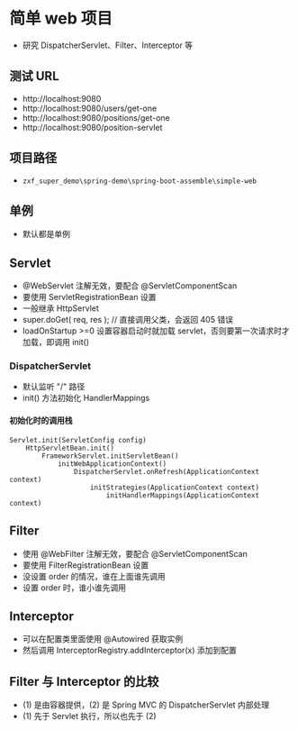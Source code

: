 # 简单 web 项目
- 研究 DispatcherServlet、Filter、Interceptor 等

## 测试 URL
- http://localhost:9080
- http://localhost:9080/users/get-one
- http://localhost:9080/positions/get-one
- http://localhost:9080/position-servlet

## 项目路径
- `zxf_super_demo\spring-demo\spring-boot-assemble\simple-web`

## 单例
- 默认都是单例

## Servlet
- @WebServlet 注解无效，要配合 @ServletComponentScan
- 要使用 ServletRegistrationBean 设置
- 一般继承 HttpServlet
- super.doGet( req, res ); // 直接调用父类，会返回 405 错误
- loadOnStartup >=0 设置容器启动时就加载 servlet，否则要第一次请求时才加载，即调用 init()

### DispatcherServlet
- 默认监听 "/" 路径
- init() 方法初始化 HandlerMappings

#### 初始化时的调用栈
```
Servlet.init(ServletConfig config)
	HttpServletBean.init()
		FrameworkServlet.initServletBean()
			initWebApplicationContext()
				DispatcherServlet.onRefresh(ApplicationContext context)
					initStrategies(ApplicationContext context)
						initHandlerMappings(ApplicationContext context) 
```

## Filter
- 使用 @WebFilter 注解无效，要配合 @ServletComponentScan
- 要使用 FilterRegistrationBean 设置
- 没设置 order 的情况，谁在上面谁先调用
- 设置 order 时，谁小谁先调用

## Interceptor
- 可以在配置类里面使用 @Autowired 获取实例
- 然后调用 InterceptorRegistry.addInterceptor(x) 添加到配置

## Filter 与 Interceptor 的比较
- (1) 是由容器提供，(2) 是 Spring MVC 的 DispatcherServlet 内部处理
- (1) 先于 Servlet 执行，所以也先于 (2)
